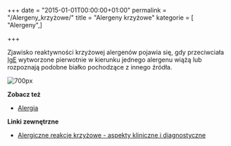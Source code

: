 +++
date = "2015-01-01T00:00:00+01:00"
permalink = "/Alergeny_krzyżowe/"
title = "Alergeny krzyżowe"
kategorie = [ "Alergeny",]

+++

Zjawisko reaktywności krzyżowej alergenów pojawia się, gdy przeciwciała [IgE](/atopedia/IgE "wikilink") wytworzone pierwotnie w kierunku jednego alergenu wiążą lub rozpoznają podobne białko pochodzące z innego źródła.

![](/images/AlergenyKrzyzowe.jpg "700px")

**Zobacz też**

-   [Alergia](/atopedia/Alergia "wikilink")

**Linki zewnętrzne**

-   [Alergiczne reakcje krzyżowe - aspekty kliniczne i diagnostyczne](http://www.alergia.org.pl/lek.arch1/archiwum/03_02/reakrz.html)
